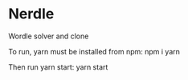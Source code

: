 # Nerdle
Wordle solver and clone

To run, yarn must be installed from npm: 
npm i yarn

Then run yarn start:
yarn start
